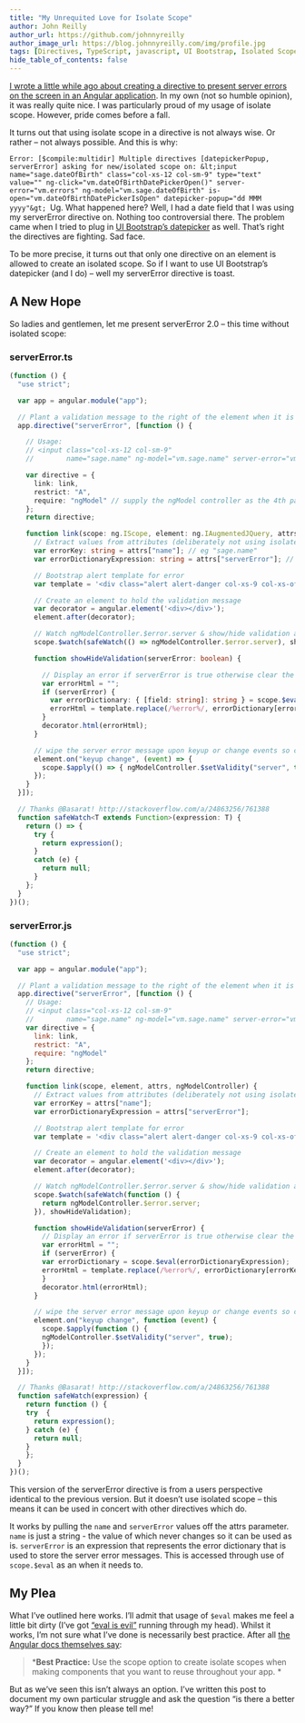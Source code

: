 ```yaml
---
title: "My Unrequited Love for Isolate Scope"
author: John Reilly
author_url: https://github.com/johnnyreilly
author_image_url: https://blog.johnnyreilly.com/img/profile.jpg
tags: [Directives, TypeScript, javascript, UI Bootstrap, Isolated Scope, AngularJS]
hide_table_of_contents: false
---
```

[I wrote a little while ago about creating a directive to present server errors on the screen in an Angular application](http://icanmakethiswork.blogspot.com/2014/08/angularjs-meet-aspnet-server-validation.html). In my own (not so humble opinion), it was really quite nice. I was particularly proud of my usage of isolate scope. However, pride comes before a fall.

 It turns out that using isolate scope in a directive is not always wise. Or rather – not always possible. And this is why:

`Error: [$compile:multidir] Multiple directives [datepickerPopup, serverError] asking for new/isolated scope on: &lt;input name="sage.dateOfBirth" class="col-xs-12 col-sm-9" type="text" value="" ng-click="vm.dateOfBirthDatePickerOpen()" server-error="vm.errors" ng-model="vm.sage.dateOfBirth" is-open="vm.dateOfBirthDatePickerIsOpen" datepicker-popup="dd MMM yyyy"&gt; `Ug. What happened here? Well, I had a date field that I was using my serverError directive on. Nothing too controversial there. The problem came when I tried to plug in [UI Bootstrap’s datepicker](http://angular-ui.github.io/bootstrap/) as well. That’s right the directives are fighting. Sad face.

To be more precise, it turns out that only one directive on an element is allowed to create an isolated scope. So if I want to use UI Bootstrap’s datepicker (and I do) – well my serverError directive is toast.

## A New Hope

So ladies and gentlemen, let me present serverError 2.0 – this time without isolated scope:

### serverError.ts

```ts
(function () {
  "use strict";

  var app = angular.module("app");

  // Plant a validation message to the right of the element when it is declared invalid by the server
  app.directive("serverError", [function () {

    // Usage:
    // <input class="col-xs-12 col-sm-9" 
    //        name="sage.name" ng-model="vm.sage.name" server-error="vm.errors" />

    var directive = {
      link: link,
      restrict: "A",
      require: "ngModel" // supply the ngModel controller as the 4th parameter in the link function
    };
    return directive;

    function link(scope: ng.IScope, element: ng.IAugmentedJQuery, attrs: ng.IAttributes, ngModelController: ng.INgModelController) {
      // Extract values from attributes (deliberately not using isolated scope)
      var errorKey: string = attrs["name"]; // eg "sage.name"
      var errorDictionaryExpression: string = attrs["serverError"]; // eg "vm.errors"

      // Bootstrap alert template for error
      var template = '<div class="alert alert-danger col-xs-9 col-xs-offset-2" role="alert"><i class="glyphicon glyphicon-warning-sign larger"></i> %error%</div>';

      // Create an element to hold the validation message
      var decorator = angular.element('<div></div>');
      element.after(decorator);

      // Watch ngModelController.$error.server & show/hide validation accordingly
      scope.$watch(safeWatch(() => ngModelController.$error.server), showHideValidation);

      function showHideValidation(serverError: boolean) {

        // Display an error if serverError is true otherwise clear the element
        var errorHtml = "";
        if (serverError) {
          var errorDictionary: { [field: string]: string } = scope.$eval(errorDictionaryExpression);
          errorHtml = template.replace(/%error%/, errorDictionary[errorKey] || "Unknown error occurred...");
        }
        decorator.html(errorHtml);
      }

      // wipe the server error message upon keyup or change events so can revalidate with server 
      element.on("keyup change", (event) => {
        scope.$apply(() => { ngModelController.$setValidity("server", true); });
      });
    }
  }]);

  // Thanks @Basarat! http://stackoverflow.com/a/24863256/761388
  function safeWatch<T extends Function>(expression: T) {
    return () => {
      try {
        return expression();
      }
      catch (e) {
        return null;
      }
    };
  }
})();
```

### serverError.js

```js
(function () {
  "use strict";

  var app = angular.module("app");

  // Plant a validation message to the right of the element when it is declared invalid by the server
  app.directive("serverError", [function () {
    // Usage:
    // <input class="col-xs-12 col-sm-9" 
    //        name="sage.name" ng-model="vm.sage.name" server-error="vm.errors" />
    var directive = {
      link: link,
      restrict: "A",
      require: "ngModel"
    };
    return directive;

    function link(scope, element, attrs, ngModelController) {
      // Extract values from attributes (deliberately not using isolated scope)
      var errorKey = attrs["name"];
      var errorDictionaryExpression = attrs["serverError"];

      // Bootstrap alert template for error
      var template = '<div class="alert alert-danger col-xs-9 col-xs-offset-2" role="alert"><i class="glyphicon glyphicon-warning-sign larger"></i> %error%</div>';

      // Create an element to hold the validation message
      var decorator = angular.element('<div></div>');
      element.after(decorator);

      // Watch ngModelController.$error.server & show/hide validation accordingly
      scope.$watch(safeWatch(function () {
        return ngModelController.$error.server;
      }), showHideValidation);

      function showHideValidation(serverError) {
        // Display an error if serverError is true otherwise clear the element
        var errorHtml = "";
        if (serverError) {
        var errorDictionary = scope.$eval(errorDictionaryExpression);
        errorHtml = template.replace(/%error%/, errorDictionary[errorKey] || "Unknown error occurred...");
        }
        decorator.html(errorHtml);
      }

      // wipe the server error message upon keyup or change events so can revalidate with server
      element.on("keyup change", function (event) {
        scope.$apply(function () {
        ngModelController.$setValidity("server", true);
        });
      });
    }
  }]);

  // Thanks @Basarat! http://stackoverflow.com/a/24863256/761388
  function safeWatch(expression) {
    return function () {
    try  {
      return expression();
    } catch (e) {
      return null;
    }
    };
  }
})();
```

This version of the serverError directive is from a users perspective identical to the previous version. But it doesn’t use isolated scope – this means it can be used in concert with other directives which do.

It works by pulling the `name` and `serverError` values off the attrs parameter. `name` is just a string - the value of which never changes so it can be used as is. `serverError` is an expression that represents the error dictionary that is used to store the server error messages. This is accessed through use of `scope.$eval` as an when it needs to.

## My Plea

What I’ve outlined here works. I’ll admit that usage of `$eval` makes me feel a little bit dirty (I’ve got [“eval is evil”](http://www.jslint.com/lint.html#evil) running through my head). Whilst it works, I’m not sure what I’ve done is necessarily best practice. After all [the Angular docs themselves say](https://docs.angularjs.org/guide/directive):

> ***Best Practice:** Use the scope option to create isolate scopes when making components that you want to reuse throughout your app. *

But as we’ve seen this isn’t always an option. I’ve written this post to document my own particular struggle and ask the question “is there a better way?” If you know then please tell me!


